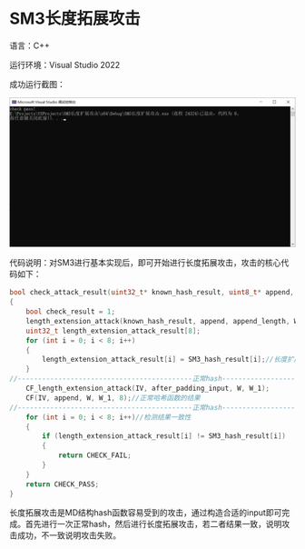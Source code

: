 # SM3长度拓展攻击
语言：C++ 

运行环境：Visual Studio 2022

成功运行截图：

![成功运行截图](1.png)

代码说明：对SM3进行基本实现后，即可开始进行长度拓展攻击，攻击的核心代码如下：

~~~c++
bool check_attack_result(uint32_t* known_hash_result, uint8_t* append, unsigned long long append_length, uint32_t* W, uint32_t* W_1,uint8_t *after_padding_input)//W和W_1传入之前必须先分配68和64个uint32_t空间
{
	bool check_result = 1;
	length_extension_attack(known_hash_result, append, append_length, W, W_1);
	uint32_t length_extension_attack_result[8];
	for (int i = 0; i < 8; i++)
	{
		length_extension_attack_result[i] = SM3_hash_result[i];//长度扩展攻击的结果
	}
//-------------------------------------------正常hash----------------------------------------	
	CF_length_extension_attack(IV, after_padding_input, W, W_1);
	CF(IV, append, W, W_1, 8);//正常哈希函数的结果
//-------------------------------------------正常hash----------------------------------------	
	for (int i = 0; i < 8; i++)//检测结果一致性
	{
		if (length_extension_attack_result[i] != SM3_hash_result[i])
		{
			return CHECK_FAIL;
		}
	}
	return CHECK_PASS;
}
~~~

长度拓展攻击是MD结构hash函数容易受到的攻击，通过构造合适的input即可完成。首先进行一次正常hash，然后进行长度拓展攻击，若二者结果一致，说明攻击成功，不一致说明攻击失败。

